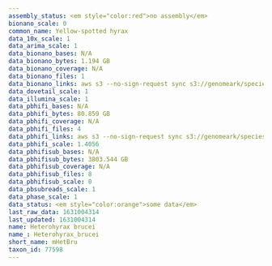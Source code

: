 ```yaml
---
assembly_status: <em style="color:red">no assembly</em>
bionano_scale: 0
common_name: Yellow-spotted hyrax
data_10x_scale: 1
data_arima_scale: 1
data_bionano_bases: N/A
data_bionano_bytes: 1.194 GB
data_bionano_coverage: N/A
data_bionano_files: 1
data_bionano_links: aws s3 --no-sign-request sync s3://genomeark/species/Heterohyrax_brucei/mHetBru1/genomic_data/bionano/ .<br>
data_dovetail_scale: 1
data_illumina_scale: 1
data_pbhifi_bases: N/A
data_pbhifi_bytes: 80.859 GB
data_pbhifi_coverage: N/A
data_pbhifi_files: 4
data_pbhifi_links: aws s3 --no-sign-request sync s3://genomeark/species/Heterohyrax_brucei/mHetBru1/genomic_data/pacbio/ . --exclude "*subreads.bam*"<br>
data_pbhifi_scale: 1.4056
data_pbhifisub_bases: N/A
data_pbhifisub_bytes: 3803.544 GB
data_pbhifisub_coverage: N/A
data_pbhifisub_files: 8
data_pbhifisub_scale: 0
data_pbsubreads_scale: 1
data_phase_scale: 1
data_status: <em style="color:orange">some data</em>
last_raw_data: 1631004314
last_updated: 1631004314
name: Heterohyrax brucei
name_: Heterohyrax_brucei
short_name: mHetBru
taxon_id: 77598
---
```

